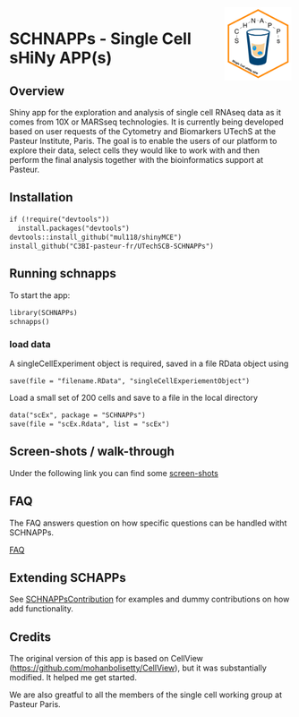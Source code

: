 <img src="inst/www/images/schnappsLogo.png" align="right" alt="" width="120" />

# SCHNAPPs - Single Cell sHiNy APP(s)

## Overview

Shiny app for the exploration and analysis of single cell RNAseq data as it comes from 10X or MARSseq technologies. It is currently being developed based on user requests of the Cytometry and Biomarkers UTechS at the Pasteur Institute, Paris. The goal is to enable the users of our platform to explore their data, select cells they would like to work with and then perform the final analysis together with the bioinformatics support at Pasteur.


## Installation

```
if (!require("devtools"))
  install.packages("devtools")
devtools::install_github("mul118/shinyMCE")
install_github("C3BI-pasteur-fr/UTechSCB-SCHNAPPs")
```

## Running schnapps

To start the app:

```
library(SCHNAPPs)
schnapps()
```

### load data

A singleCellExperiment object is required, saved in a file RData object using 

```
save(file = "filename.RData", "singleCellExperiementObject")
```

Load a small set of 200 cells and save to a file in the local directory

```
data("scEx", package = "SCHNAPPs")
save(file = "scEx.Rdata", list = "scEx")
```

## Screen-shots / walk-through

Under the following link you can find some [screen-shots](www/screen_shots.md)


## FAQ

The FAQ answers question on how specific questions can be handled witht SCHNAPPs.

[FAQ](www/faq.md)


## Extending SCHAPPs

See [SCHNAPPsContribution](https://github.com/baj12/SCHNAPPsContributions) for examples and dummy contributions on how add functionality.

## Credits

The original version of this app is based on CellView (https://github.com/mohanbolisetty/CellView), but it was substantially modified. It helped me get started.

We are also greatful to all the members of the single cell working group at Pasteur Paris.